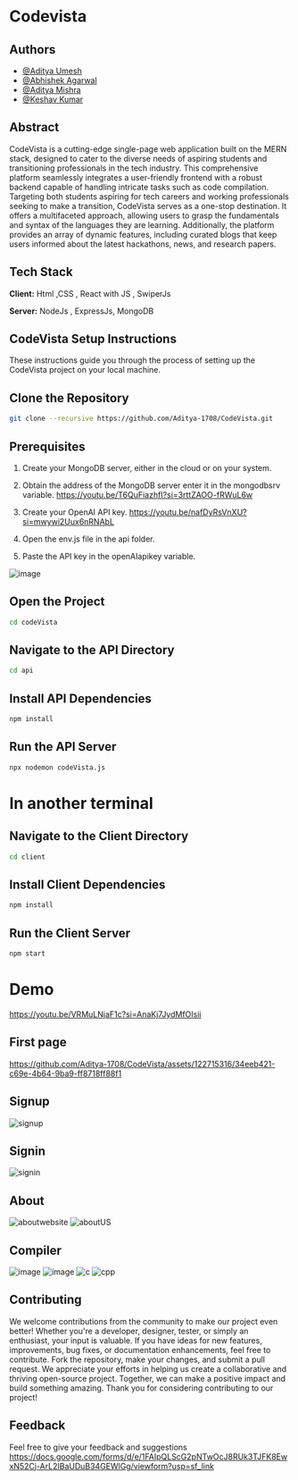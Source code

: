 # Codevista
## Authors
- [@Aditya Umesh](https://github.com/Aditya-1708)
- [@Abhishek Agarwal](https://github.com/iamabhishekagarwal)
- [@Aditya Mishra](https://github.com/adityamishra139)
- [@Keshav Kumar](https://github.com/webduniyawithkeshav)


## Abstract
CodeVista is a cutting-edge single-page web application built on
the MERN stack, designed to cater to the diverse needs of
aspiring students and transitioning professionals in the tech
industry. This comprehensive platform seamlessly integrates a
user-friendly frontend with a robust backend capable of handling
intricate tasks such as code compilation. Targeting both students
aspiring for tech careers and working professionals seeking to
make a transition, CodeVista serves as a one-stop destination.
It offers a multifaceted approach, allowing users to grasp the
fundamentals and syntax of the languages they are learning.
Additionally, the platform provides an array of dynamic features,
including curated blogs that keep users informed about the latest
hackathons, news, and research papers.

## Tech Stack

**Client:**  Html ,CSS , React with JS , SwiperJs

**Server:**  NodeJs , ExpressJs, MongoDB


## CodeVista Setup Instructions
These instructions guide you through the process of setting up the CodeVista project on your local machine.
## Clone the Repository
```bash
git clone --recursive https://github.com/Aditya-1708/CodeVista.git
```
## Prerequisites
1. Create your MongoDB server, either in the cloud or on your system.

2. Obtain the address of the MongoDB server enter it in the mongodbsrv variable.
    https://youtu.be/T6QuFiazhfI?si=3rttZAOO-fRWuL6w

3. Create your OpenAI API key.
   https://youtu.be/nafDyRsVnXU?si=mwywi2Uux6nRNAbL

4. Open the env.js file in the api folder.

5. Paste the API key in the openAIapikey variable.
   
![image](https://github.com/Aditya-1708/CodeVista/assets/122715316/9658b5c9-8bb1-4be3-8aa2-0b3193dd570f)

## Open the Project
```bash
cd codeVista
```

## Navigate to the API Directory

```bash
cd api
```

## Install API Dependencies

```bash
npm install
```

## Run the API Server

```bash
npx nodemon codeVista.js
```

# In another terminal 

## Navigate to the Client Directory
```bash
cd client
```

## Install Client Dependencies
```bash
npm install
```

## Run the Client Server
```bash
npm start
```
# Demo
https://youtu.be/VRMuLNjaF1c?si=AnaKj7JydMfOIsii
## First page
https://github.com/Aditya-1708/CodeVista/assets/122715316/34eeb421-c69e-4b64-9ba9-ff8718ff88f1
## Signup
![signup](https://github.com/Aditya-1708/CodeVista/assets/122715316/cecdc57a-2876-4dec-985a-3f9e919a7ce6)
## Signin
![signin](https://github.com/Aditya-1708/CodeVista/assets/122715316/9cd0b0e5-7ffc-4f50-93c6-7a3079a7cff8)
## About
![aboutwebsite](https://github.com/Aditya-1708/CodeVista/assets/122715316/6d9c62cc-ffa5-420d-9b38-fdb4f8a472ab)
![aboutUS](https://github.com/Aditya-1708/CodeVista/assets/122715316/3a05f950-43e1-4f7b-a453-3f8dc2e1e9bc)
## Compiler
![image](https://github.com/Aditya-1708/CodeVista/assets/122715316/6a1a6262-9ca8-4377-8621-09539755df44)
![image](https://github.com/Aditya-1708/CodeVista/assets/122715316/bbfff196-04d7-4f9e-a71b-1eef2cbc1b92)
![c](https://github.com/Aditya-1708/CodeVista/assets/122715316/50dafb54-b293-4bce-b2f1-97c92f8f1b4c)
![cpp](https://github.com/Aditya-1708/CodeVista/assets/122715316/14740d2d-9400-4aaa-aba0-a9df81b45003)

## Contributing
We welcome contributions from the community to make our project even better! Whether you're a developer, designer, tester, or simply an enthusiast, your input is valuable. If you have ideas for new features, improvements, bug fixes, or documentation enhancements, feel free to contribute. Fork the repository, make your changes, and submit a pull request. We appreciate your efforts in helping us create a collaborative and thriving open-source project. Together, we can make a positive impact and build something amazing. Thank you for considering contributing to our project!
## Feedback
Feel free to give your feedback and suggestions
https://docs.google.com/forms/d/e/1FAIpQLScG2pNTwOcJ8RUk3TJFK8EwxN52Cj-ArL2IBaUDuB34GEWlGg/viewform?usp=sf_link
